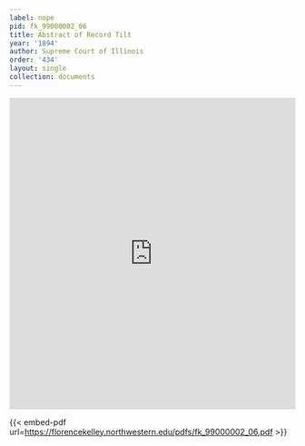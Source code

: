 ```yaml
---
label: nope
pid: fk_99000002_06
title: Abstract of Record Tilt
year: '1894'
author: Supreme Court of Illinois
order: '434'
layout: single
collection: documents
---
```

<iframe src="https://northwestern.app.box.com/embed/s/ep18levvv9xm3exy95h84umqj0t4u6m7?sortColumn=date&view=list" width="100%" height="550" frameborder="0" allowfullscreen webkitallowfullscreen msallowfullscreen></iframe>


{{< embed-pdf url=https://florencekelley.northwestern.edu/pdfs/fk_99000002_06.pdf >}}